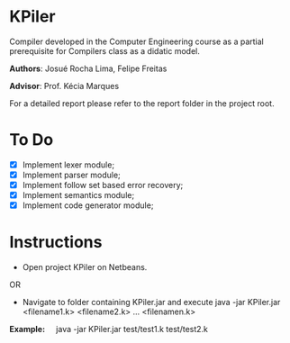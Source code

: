 # KPiler
Compiler developed in the Computer Engineering course as a partial prerequisite for Compilers class as a didatic model. 

**Authors**: Josué Rocha Lima, Felipe Freitas

**Advisor**: Prof. Kécia Marques

For a detailed report please refer to the report folder in the project root.

# To Do

- [X] Implement lexer module;
- [X] Implement parser module;
- [X] Implement follow set based error recovery;
- [X] Implement semantics module;
- [X] Implement code generator module;

# Instructions

- Open project KPiler on Netbeans.

OR

- Navigate to folder containing KPiler.jar and execute java -jar KPiler.jar <filename1.k> <filename2.k> ... <filenamen.k>

**Example:**
      java -jar KPiler.jar test/test1.k test/test2.k

